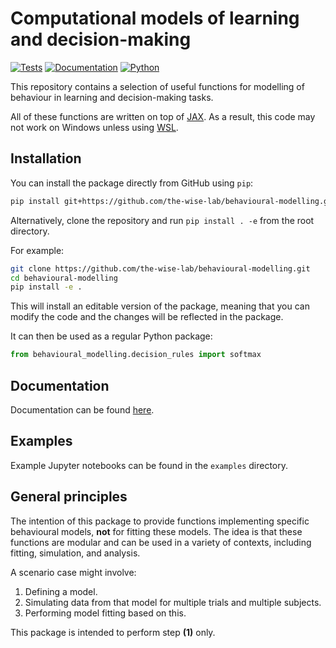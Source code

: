 
# Computational models of learning and decision-making

[![Tests](https://github.com/the-wise-lab/behavioural-modelling/actions/workflows/tests.yml/badge.svg)](https://github.com/the-wise-lab/behavioural-modelling/actions/workflows/tests.yml)
[![Documentation](https://img.shields.io/badge/docs-latest-blue.svg)](https://behavioural-modelling.thewiselab.org)
[![Python](https://img.shields.io/badge/python-≥3.8-blue.svg)](https://www.python.org)

This repository contains a selection of useful functions for modelling of behaviour in learning and decision-making tasks.

All of these functions are written on top of [JAX](jax.readthedocs.io/). As a result, this code may not work on Windows unless using [WSL](https://docs.microsoft.com/en-us/windows/wsl/install-win10).

## Installation

You can install the package directly from GitHub using `pip`:

```bash
pip install git+https://github.com/the-wise-lab/behavioural-modelling.git
```

Alternatively, clone the repository and run `pip install . -e` from the root directory.

For example:

```bash
git clone https://github.com/the-wise-lab/behavioural-modelling.git
cd behavioural-modelling
pip install -e . 
```

This will install an editable version of the package, meaning that you can modify the code and the changes will be reflected in the package.

It can then be used as a regular Python package:

```python
from behavioural_modelling.decision_rules import softmax
```

## Documentation

Documentation can be found [here](https://behavioural-modelling.thewiselab.org).

## Examples

Example Jupyter notebooks can be found in the `examples` directory.

## General principles

The intention of this package to provide functions implementing specific behavioural models, **not** for fitting these models. The idea is that these functions are modular and can be used in a variety of contexts, including fitting, simulation, and analysis.

A scenario case might involve:

1. Defining a model.
2. Simulating data from that model for multiple trials and multiple subjects.
3. Performing model fitting based on this.

This package is intended to perform step **(1)** only.
